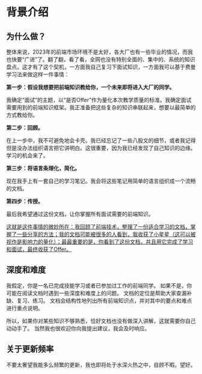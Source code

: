 # 背景介绍

## 为什么做？

整体来说，2023年的前端市场环境不是太好，各大厂也有一些毕业的情况，而我也快要“广进”了。翻了翻，看了看，全网也没有特别全面的、集中的、系统的知识盘点。这才有了这个契机，一方面我自己复习下面试知识，一方面我可以基于费曼学习法来做这样一件事情：

**第一步：假设我想要把前端知识教给你，一个未来即将进入大厂的同学。**

我确定“面试”的主题，以“是否Offer”作为量化本次教学质量的标准。我确定面试需要用到的前端知识框架。我正准备把这些复杂的知识串联起来，想要以最简单的方式教给你。

**第二步：回顾。**

在上一步中，我不可避免地会卡壳。我已经忘记了一些八股文的细节，或者我记得但是没办法组织语言把它讲明白。这很重要，因为我已经发现了自己知识的边缘。学习的机会来了。

**第三步：将语言条理化，简化。**

现在我手上有一套自己的学习笔记。我会将这些笔记用简单的语言组织成一个流畅的文档。

**第四步：传授。**

最后我希望通过这份文档，让你掌握所有面试需要的前端知识。

<u>这就是这件事情的微妙所在：我回顾了前端技术，整理了一份适合学习的文档，掌握了一些分享的方法；我的文档可能被很多的人看到，我收获了小星星（这可以被视作是影响力的量化）；最最重要的是，你看到了这份文档，并且用它完成了学习和面试，最终收获了Offer。</u>

## 深度和难度

我假定，你是一名已完成技能学习或者已参加过工作的前端同学。
如果不是，你可能在阅读文档时遇到一些深度和难度上的问题。
文档的定位是帮助大家查漏补缺、复习、练习。
文档会结构性地列出所有前端知识点，并对其中的要点和难点进行重点说明。

所以，如果你对某些知识不够熟悉，恰好文档也没有做深入讲解，这就需要你自己动动手了。
当然我也很欢迎你向我提出建议，我会及时响应。

## 关于更新频率

不要太奢望我能多么频繁的更新，我也即将处于水深火热之中，自顾不暇。望好。